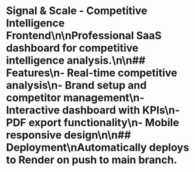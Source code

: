 # Signal & Scale - Competitive Intelligence Frontend\n\nProfessional SaaS dashboard for competitive intelligence analysis.\n\n## Features\n- Real-time competitive analysis\n- Brand setup and competitor management\n- Interactive dashboard with KPIs\n- PDF export functionality\n- Mobile responsive design\n\n## Deployment\nAutomatically deploys to Render on push to main branch.
